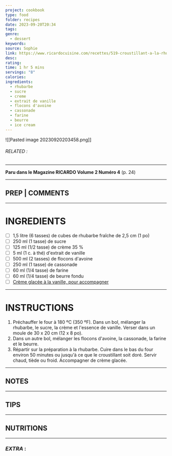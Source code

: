 ```yaml
---
project: cookbook
type: food
folder: recipes
date: 2023-09-20T20:34
tags: 
genre:
  - dessert
keywords: 
source: Sophie
link: https://www.ricardocuisine.com/recettes/519-croustillant-a-la-rhubarbe
desc: 
rating: 
time: 1 hr 5 mins
servings: "8"
calories: 
ingredients:
  - rhubarbe
  - sucre
  - creme
  - extrait de vanille
  - flocons d'avoine
  - cassonade
  - farine
  - beurre
  - ice cream
---
```


![[Pasted image 20230920203458.png]]
###### *RELATED* : 
---
**Paru dans le Magazine RICARDO Volume 2 Numéro 4** (p. 24)

---
## PREP | COMMENTS



---
# INGREDIENTS

- [ ] 1,5 litre (6 tasses) de cubes de rhubarbe fraîche de 2,5 cm (1 po)
- [ ] 250 ml (1 tasse) de sucre
- [ ] 125 ml (1/2 tasse) de crème 35 %
- [ ] 5 ml (1 c. à thé) d'extrait de vanille
- [ ] 500 ml (2 tasses) de flocons d'avoine
- [ ] 250 ml (1 tasse) de cassonade
- [ ] 60 ml (1/4 tasse) de farine
- [ ] 60 ml (1/4 tasse) de beurre fondu
- [ ] [Crème glacée à la vanille, pour accompagner](https://www.ricardocuisine.com/recettes/7973-creme-glacee-a-la-vanille-la-meilleure)

---
# INSTRUCTIONS

1. Préchauffer le four à 180 ºC (350 ºF). Dans un bol, mélanger la rhubarbe, le sucre, la crème et l'essence de vanille. Verser dans un moule de 30 x 20 cm (12 x 8 po).
2. Dans un autre bol, mélanger les flocons d'avoine, la cassonade, la farine et le beurre.
3. Répartir sur la préparation à la rhubarbe. Cuire dans le bas du four environ 50 minutes ou jusqu'à ce que le croustillant soit doré. Servir chaud, tiède ou froid. Accompagner de crème glacée.

---
## NOTES



---
## TIPS



---
## NUTRITIONS



---
### *EXTRA* :



